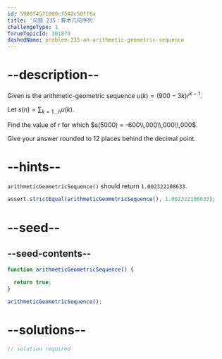```yaml
---
id: 5900f4571000cf542c50ff6a
title: '问题 235：算术几何序列'
challengeType: 1
forumTopicId: 301879
dashedName: problem-235-an-arithmetic-geometric-sequence
---
```


# --description--

Given is the arithmetic-geometric sequence $u(k) = (900 - 3k)r^{k - 1}$.

Let $s(n) = \sum_{k=1 \ldots n} u(k)$.

Find the value of $r$ for which $s(5000) = -600\\,000\\,000\\,000$.

Give your answer rounded to 12 places behind the decimal point.

# --hints--

`arithmeticGeometricSequence()` should return `1.002322108633`.

```js
assert.strictEqual(arithmeticGeometricSequence(), 1.002322108633);
```

# --seed--

## --seed-contents--

```js
function arithmeticGeometricSequence() {

  return true;
}

arithmeticGeometricSequence();
```

# --solutions--

```js
// solution required
```
